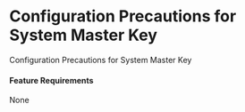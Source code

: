 Configuration Precautions for System Master Key
===============================================

Configuration Precautions for System Master Key

#### Feature Requirements

None